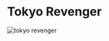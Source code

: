 # Tokyo Revenger

![tokyo revenger]([image.jpg](https://www.reddit.com/r/anime/comments/yibqjm/tokyo_revengers_christmas_showdown_arc_new_visual/?rdt=57458)https://www.reddit.com/r/anime/comments/yibqjm/tokyo_revengers_christmas_showdown_arc_new_visual/?rdt=57458)
